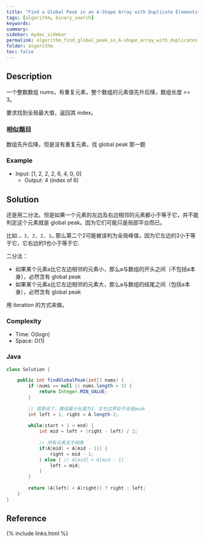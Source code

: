 ```yaml
---
title: "Find a Global Peak in an A-Shape Array with Duplicate Elements"
tags: [algorithm, binary_search]
keywords:
summary:
sidebar: mydoc_sidebar
permalink: algorithm_find_global_peak_in_A-shape_array_with_duplicates.html
folder: algorithm
toc: false
---
```


## Description
一个整数数组 nums，有重复元素，整个数组的元素值先升后降，数组长度 >= 3。

要求找到全局最大值，返回其 index。

### 相似题目
数组先升后降，但是没有重复元素，找 global peak 那一题

### Example
* Input: [1, 2, 2, 2, 6, 4, 0, 0]
  * Output: 4 (index of 6)

## Solution
还是用二分法。但是如果一个元素的左边及右边相邻的元素都小于等于它，并不能判定这个元素就是 global peak。因为它们可能只是局部平台而已。

比如 `… 3, 2, 2, 1…` 那么第二个2可能被误判为全局峰值，因为它左边的2小于等于它，它右边的1也小于等于它.


二分法：
* 如果某个元素a比它左边相邻的元素小，那么a与数组的开头之间（不包括a本身），必然含有 global peak
* 如果某个元素a比它左边相邻的元素大，那么a与数组的结尾之间（包括a本身），必然含有 global peak

用 iteration 的方式来做。

### Complexity
* Time: O(logn)
* Space: O(1)

### Java
```java
class Solution {

    public int findGlobalPeak(int[] nums) {
        if (nums == null || nums.length < 3) {
            return Integer.MIN_VALUE;
        }
    
        // 题意说了，数组最少长度为3，左右边界处不会是peak
        int left = 1, right = A.length-2; 
        
        while(start + 1 < end) {
            int mid = left + (right - left) / 2;
            
            // 所有元素互不相等
            if(A[mid] < A[mid - 1]) {
                right = mid - 1;
            } else { // A[mid] > A[mid - 1]
                left = mid;
            }
        }
        
        return (A[left] < A[right]) ? right : left;
    }
}
```

## Reference

{% include links.html %}
